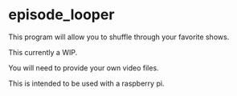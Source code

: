 # episode_looper
This program will allow you to shuffle through your favorite shows.

This currently a WIP.

You will need to provide your own video files.

This is intended to be used with a raspberry pi.
